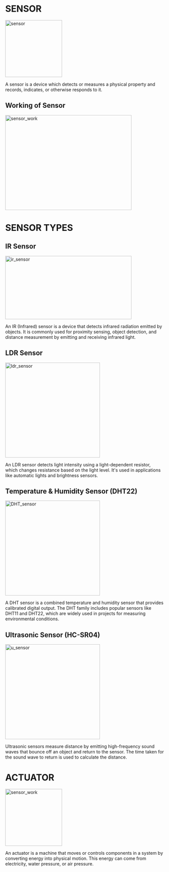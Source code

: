 # SENSOR

<img src="https://cdn-icons-png.flaticon.com/128/9134/9134511.png" alt="sensor" width="180" height="180">

A sensor is a device which detects or measures a physical property and records, indicates, or otherwise responds to it.

## Working of Sensor

<img src="https://github.com/user-attachments/assets/822e218a-aadd-4b17-af14-d595856d9917" alt="sensor_work" width="400" height="300">

# SENSOR TYPES

## IR Sensor

<img src="https://github.com/user-attachments/assets/53681241-dc04-43be-a287-cb94e7af477f" alt="ir_sensor" width="400" height="200">

An IR (Infrared) sensor is a device that detects infrared radiation emitted by objects. It is commonly used for proximity sensing, object detection, and distance measurement by emitting and receiving infrared light.

## LDR Sensor

<img src="https://miragegrove.com/cdn/shop/files/DSC_0177_5a6c750a-3de9-4689-a76b-bfdf30a21c01_1024x1024.jpg?v=1714518760" alt="ldr_sensor" width="300" height="300">

An LDR sensor detects light intensity using a light-dependent resistor, which changes resistance based on the light level. It's used in applications like automatic lights and brightness sensors.

## Temperature & Humidity Sensor (DHT22)

<img src="https://robu.in/wp-content/uploads/2017/06/AM2302-DHT22-Digital-Temperature-and-Humidity-Sensor-Module-2.jpg" alt="DHT_sensor" width="300" height="300">

A DHT sensor is a combined temperature and humidity sensor that provides calibrated digital output. The DHT family includes popular sensors like DHT11 and DHT22, which are widely used in projects for measuring environmental conditions.

## Ultrasonic Sensor (HC-SR04)

<img src="https://t3.ftcdn.net/jpg/04/91/09/84/360_F_491098431_PJ1Ey8DgShjxEdJNDGTPFb26WbdVYHb6.jpg" alt="u_sensor" width="300" height="300">

Ultrasonic sensors measure distance by emitting high-frequency sound waves that bounce off an object and return to the sensor. The time taken for the sound wave to return is used to calculate the distance.


# ACTUATOR

<img src="https://cdn-icons-png.flaticon.com/128/17067/17067295.png" alt="sensor_work" width="180" height="180">

An actuator is a machine that moves or controls components in a system by converting energy into physical motion. This energy can come from electricity, water pressure, or air pressure.
